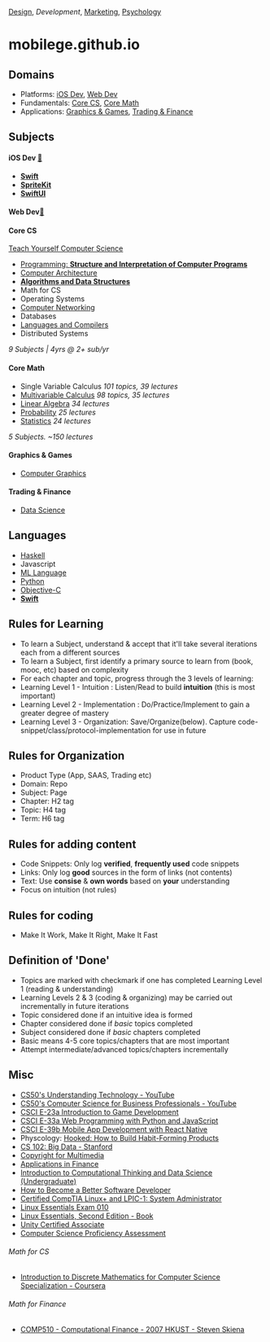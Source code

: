 [Design](https://github.com/mobilege/design/blob/master/README.md), 
*Development*, 
[Marketing](https://github.com/mobilege/marketing/blob/master/README.md),
[Psychology](https://github.com/mobilege/psychology/blob/master/README.md)

mobilege.github.io
==================

## Domains
- Platforms: [iOS Dev](#ios-dev), [Web Dev](#web-dev)
- Fundamentals: [Core CS](#core-cs), [Core Math](#core-math)
- Applications: [Graphics & Games](#graphics--games), [Trading & Finance](#trading--finance)


## Subjects

#### iOS Dev [:link:](https://github.com/mobilege/ios-development/blob/master/README.md)
- [**Swift**](https://github.com/mobilege/swift/blob/master/README.md)
- [**SpriteKit**](https://github.com/mobilege/ios-development/blob/master/spritekit.md)
- [**SwiftUI**](https://github.com/mobilege/ios-development/blob/master/swiftui.md)

#### Web Dev[:link:](https://github.com/mobilege/web-development/blob/master/README.md)

#### Core CS 
[Teach Yourself Computer Science](https://teachyourselfcs.com/)
- [Programming: **Structure and Interpretation of Computer Programs**](https://github.com/mobilege/sicp/blob/master/README.md)
- [Computer Architecture](https://github.com/mobilege/computer-architecture/blob/master/README.md#computer-architecture)
- [**Algorithms and Data Structures**](https://github.com/mobilege/algorithms)
- Math for CS
- Operating Systems
- [Computer Networking](https://github.com/mobilege/computer-networking/blob/master/README.md)
- Databases
- [Languages and Compilers](https://github.com/mobilege/compilers/blob/master/README.md)
- Distributed Systems

*9 Subjects | 4yrs @ 2+ sub/yr*

#### Core Math
- Single Variable Calculus *101 topics, 39 lectures*
- [Multivariable Calculus](https://github.com/mobilege/multivariable-calculus/blob/master/README.md) *98 topics, 35 lectures*
- [Linear Algebra](https://github.com/mobilege/linear-algebra/blob/master/README.md) *34 lectures*
- [Probability](https://github.com/mobilege/probability/blob/master/README.md) *25 lectures*
- [Statistics](https://github.com/mobilege/statistics/blob/master/README.md) *24 lectures*

*5 Subjects. ~150 lectures*

#### Graphics & Games
- [Computer Graphics](https://github.com/mobilege/computer-graphics/blob/master/README.md)

#### Trading & Finance
- [Data Science](https://github.com/mobilege/data-science/blob/master/README.md)

## Languages
- [Haskell](https://github.com/mobilege/haskell/blob/master/README.md)
- Javascript
- [ML Language](https://github.com/mobilege/ml-language/blob/master/README.md)
- [Python](https://github.com/mobilege/data-science/blob/master/python.md)
- [Objective-C](https://github.com/mobilege/ios-development/blob/master/objective-c.md)
- [**Swift**](https://github.com/mobilege/swift/blob/master/README.md)


## Rules for Learning
- To learn a Subject, understand & accept that it'll take several iterations each from a different sources
- To learn a Subject, first identify a primary source to learn from (book, mooc, etc) based on complexity
- For each chapter and topic, progress through the 3 levels of learning:
- Learning Level 1 - Intuition : Listen/Read to build **intuition** (this is most important)
- Learning Level 2 - Implementation : Do/Practice/Implement to gain a greater degree of mastery
- Learning Level 3 - Organization: Save/Organize(below). Capture code-snippet/class/protocol-implementation for use in future


## Rules for Organization
- Product Type (App, SAAS, Trading etc) 
- Domain: Repo
- Subject: Page
- Chapter: H2 tag 
- Topic: H4 tag
- Term: H6 tag


## Rules for adding content
- Code Snippets: Only log **verified**, **frequently used** code snippets
- Links: Only log **good** sources in the form of links (not contents)
- Text: Use **consise** & **own words** based on **your** understanding
- Focus on intuition (not rules)


## Rules for coding
- Make It Work, Make It Right, Make It Fast


## Definition of 'Done'
- Topics are marked with checkmark if one has completed Learning Level 1 (reading & understanding)
- Learning Levels 2 & 3 (coding & organizing) may be carried out incrementally in future iterations
- Topic considered done if an intuitive idea is formed
- Chapter considered done if *basic* topics completed
- Subject considered done if *basic* chapters completed
- Basic means 4-5 core topics/chapters that are most important
- Attempt intermediate/advanced topics/chapters incrementally


## Misc
- [CS50's Understanding Technology - YouTube](https://www.youtube.com/playlist?list=PLhQjrBD2T382p8amnvUp1rws1p7n7gJ2p)
- [CS50's Computer Science for Business Professionals - YouTube](https://www.youtube.com/playlist?list=PLhQjrBD2T381YHS5L3gkwPbUGiI0foXuc)
- [CSCI E-23a Introduction to Game Development](https://cs50.github.io/games/lectures)
- [CSCI E-33a Web Programming with Python and JavaScript](https://cs50.github.io/web/2018/spring/lectures)
- [CSCI E-39b Mobile App Development with React Native](https://cs50.github.io/mobile/lectures)
- Physcology: [Hooked: How to Build Habit-Forming Products](http://a.co/d/hOLhqz5)
- [CS 102: Big Data - Stanford](https://web.stanford.edu/class/cs102/)
- [Copyright for Multimedia](https://www.coursera.org/learn/copyright-for-multimedia)
- [Applications in Finance](https://github.com/mobilege/data-science/blob/master/applications-in-finance.md)
- [Introduction to Computational Thinking and Data Science (Undergraduate)](https://ocw.mit.edu/courses/electrical-engineering-and-computer-science/6-0002-introduction-to-computational-thinking-and-data-science-fall-2016/)
- [How to Become a Better Software Developer](https://www.7pace.com/blog/become-a-better-programmer-skills-development)
- [Certified CompTIA Linux+ and LPIC-1: System Administrator](https://acloud.guru/learn/lpic-1)
- [Linux Essentials Exam 010](https://www.lpi.org/our-certifications/exam-010-objectives)
- [Linux Essentials, Second Edition - Book](https://www.amazon.com/Linux-Essentials-Second-Christine-Bresnahan/dp/111909206X/ref=sr_1_1?crid=1JLBR9SVH8UVY&keywords=lpi+linux+essentials)
- [Unity Certified Associate](https://certification.unity.com/products/certified-associate)
- [Computer Science Proficiency Assessment](https://cspa.io/)

###### Math for CS
- [Introduction to Discrete Mathematics for Computer Science Specialization - Coursera ](https://www.coursera.org/specializations/discrete-mathematics)

###### Math for Finance
- [COMP510 - Computational Finance - 2007 HKUST - Steven Skiena](https://www.youtube.com/playlist?list=PL9E205B8FAAD530E1)

